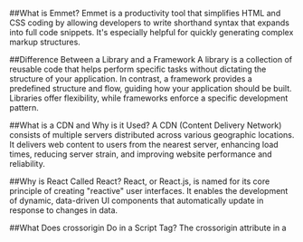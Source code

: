 ##What is Emmet?
Emmet is a productivity tool that simplifies HTML and CSS coding by allowing developers to write shorthand syntax that expands into full code snippets. It's especially helpful for quickly generating complex markup structures.

##Difference Between a Library and a Framework
A library is a collection of reusable code that helps perform specific tasks without dictating the structure of your application. In contrast, a framework provides a predefined structure and flow, guiding how your application should be built. Libraries offer flexibility, while frameworks enforce a specific development pattern.

##What is a CDN and Why is it Used?
A CDN (Content Delivery Network) consists of multiple servers distributed across various geographic locations. It delivers web content to users from the nearest server, enhancing load times, reducing server strain, and improving website performance and reliability.

##Why is React Called React?
React, or React.js, is named for its core principle of creating "reactive" user interfaces. It enables the development of dynamic, data-driven UI components that automatically update in response to changes in data.

##What Does crossorigin Do in a Script Tag?
The crossorigin attribute in a <script> tag manages how the browser handles cross-origin requests for external scripts. It enhances security by specifying how resources from different origins should be fetched and used.

##Difference Between React and ReactDOM
React is a JavaScript library focused on building user interfaces using components. ReactDOM is a separate package that handles rendering those components into the browser's DOM (Document Object Model).
Difference Between react.development.js and react.production.js via CDN
•	**react.development.js** includes helpful debugging features and warnings, making it ideal for development purposes.
•	**react.production.js** is minified and optimized for performance, making it suitable for use in live, production environments.


